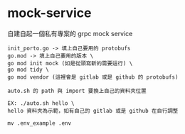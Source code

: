# mock-service
自建自起一個私有專案的 grpc mock service

```
init_porto.go -> 填上自己要用的 protobufs
go.mod -> 填上自己要用的版本 \
go mod init mock (如是從頭寫新的需要這行) \
go mod tidy \
go mod vendor (這裡會是 gitlab 或是 github 的 protobufs)

auto.sh 的 path 與 import 要換上自己的資料夾位置

EX: ./auto.sh hello \
hello 資料夾為示範，如有自己的 gitlab 或是 github 在自行調整

mv .env_example .env
```
